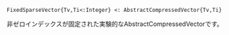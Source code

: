 ```
FixedSparseVector{Tv,Ti<:Integer} <: AbstractCompressedVector{Tv,Ti}
```

非ゼロインデックスが固定された実験的なAbstractCompressedVectorです。
